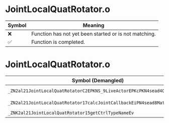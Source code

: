 # JointLocalQuatRotator.o
| Symbol | Meaning 
| ------------- | ------------- 
| :x: | Function has not yet been started or is not matching. 
| :white_check_mark: | Function is completed. 


# JointLocalQuatRotator.o
| Symbol (Demangled) | Symbol (Mangled) | Decompiled? |
| ------------- |  ------------- | ------------- |
| `_ZN2al21JointLocalQuatRotatorC2EPKNS_9LiveActorEPKcPKN4sead4QuatIfEE` | `al::JointLocalQuatRotator::JointLocalQuatRotator(al::LiveActor const*,char const*,sead::Quat<float> const*)` | :white_check_mark: |
| `_ZN2al21JointLocalQuatRotator17calcJointCallbackEiPN4sead8Matrix34IfEE` | `al::JointLocalQuatRotator::calcJointCallback(int,sead::Matrix34<float> *)` | :white_check_mark: |
| `_ZNK2al21JointLocalQuatRotator15getCtrlTypeNameEv` | `al::JointLocalQuatRotator::getCtrlTypeName(void)const` | :white_check_mark: |
